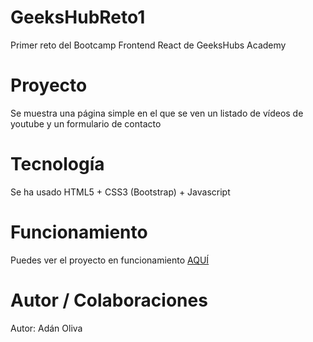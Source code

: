 <h1>GeeksHubReto1</h1>
<p>Primer reto del Bootcamp Frontend React de GeeksHubs Academy</p>

<h1>Proyecto</h1>
<p>Se muestra una página simple en el que se ven un listado de vídeos de youtube y un formulario de contacto</p>

<h1>Tecnología</h1>
<p>Se ha usado HTML5 + CSS3 (Bootstrap) + Javascript</p>

<h1>Funcionamiento</h1>
<p>Puedes ver el proyecto en funcionamiento <a href="https://adanoliva.github.io/GeeksHubReto1/
">AQUÍ</a></p>

<h1>Autor / Colaboraciones</h1>
<p>Autor: Adán Oliva</p>



